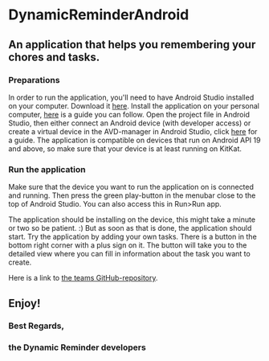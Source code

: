 
# DynamicReminderAndroid
## An application that helps you remembering your chores and tasks.

### Preparations
In order to run the application, you'll need to have Android Studio installed on your computer.
Download it [here](https://developer.android.com/studio/?gclid=Cj0KCQjwhtT1BRCiARIsAGlY51Ix05T9dPbBpxcUlt1wQNHyMgQdud43W6Q1AN9Al07qbkZZKz6t9bEaAneOEALw_wcB&gclsrc=aw.ds).
Install the application on your personal computer, [here](https://www.geeksforgeeks.org/guide-to-install-and-set-up-android-studio/) is a guide you can follow.
Open the project file in Android Studio, then either connect an Android device (with developer access) or create a virtual device in the AVD-manager in Android Studio, click [here](https://developer.android.com/studio/run/managing-avds) for a guide. The application is compatible on devices that run on Android API 19 and above, so make sure that your device is at least running on KitKat.

### Run the application
Make sure that the device you want to run the application on is connected and running. Then press the green play-button in the menubar close to the top of Android Studio. You can also access this in Run>Run app.

The application should be installing on the device, this might take a minute or two so be patient. :) But as soon as that is done, the application should start. Try the application by adding your own tasks. There is a button in the bottom right corner with a plus sign on it. The button will take you to the detailed view where you can fill in information about the task you want to create.

Here is a link to [the teams GitHub-repository](https://github.com/HannaMy/DynamicReminderAndroid).

## Enjoy!
### Best Regards,
### the Dynamic Reminder developers

